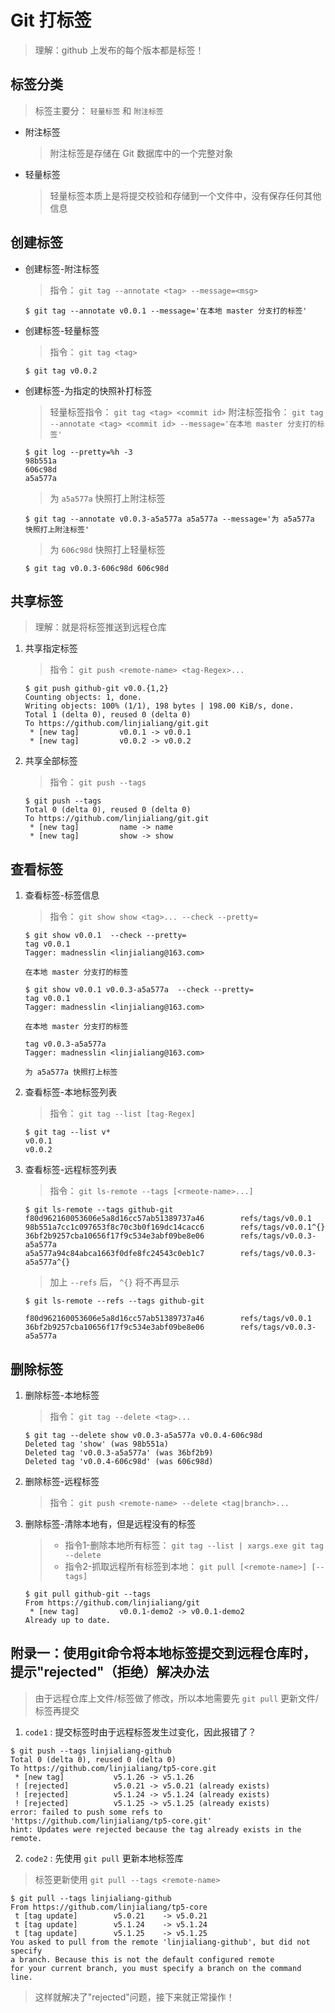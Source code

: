 # Git 打标签

> 理解：github 上发布的每个版本都是标签！

## 标签分类

> 标签主要分： `轻量标签` 和 `附注标签`

-   附注标签

    > 附注标签是存储在 Git 数据库中的一个完整对象

-   轻量标签
    >  轻量标签本质上是将提交校验和存储到一个文件中，没有保存任何其他信息

## 创建标签

-   创建标签-附注标签

    > 指令： `git tag --annotate <tag> --message=<msg>`

    ```shell
    $ git tag --annotate v0.0.1 --message='在本地 master 分支打的标签'
    ```

-   创建标签-轻量标签

    > 指令： `git tag <tag>`

    ```shell
    $ git tag v0.0.2
    ```

-   创建标签-为指定的快照补打标签

    > 轻量标签指令： `git tag <tag> <commit id>`
    > 附注标签指令： `git tag --annotate <tag> <commit id> --message='在本地 master 分支打的标签'`

    ```shell
    $ git log --pretty=%h -3
    98b551a
    606c98d
    a5a577a
    ```

    > 为 `a5a577a` 快照打上附注标签

    ```shell
    $ git tag --annotate v0.0.3-a5a577a a5a577a --message='为 a5a577a 快照打上附注标签'
    ```

    > 为 `606c98d` 快照打上轻量标签

    ```shell
    $ git tag v0.0.3-606c98d 606c98d
    ```

## 共享标签

> 理解：就是将标签推送到远程仓库

1.  共享指定标签

    > 指令： `git push <remote-name> <tag-Regex>...`

    ```shell
    $ git push github-git v0.0.{1,2}
    Counting objects: 1, done.
    Writing objects: 100% (1/1), 198 bytes | 198.00 KiB/s, done.
    Total 1 (delta 0), reused 0 (delta 0)
    To https://github.com/linjialiang/git.git
     * [new tag]         v0.0.1 -> v0.0.1
     * [new tag]         v0.0.2 -> v0.0.2
    ```

2.  共享全部标签

    > 指令： `git push --tags`

    ```shell
    $ git push --tags
    Total 0 (delta 0), reused 0 (delta 0)
    To https://github.com/linjialiang/git.git
     * [new tag]         name -> name
     * [new tag]         show -> show
    ```

## 查看标签

1.  查看标签-标签信息

    > 指令： `git show show <tag>... --check --pretty=`

    ```shell
    $ git show v0.0.1  --check --pretty=
    tag v0.0.1
    Tagger: madnesslin <linjialiang@163.com>

    在本地 master 分支打的标签
    ```

    ```shell
    $ git show v0.0.1 v0.0.3-a5a577a  --check --pretty=
    tag v0.0.1
    Tagger: madnesslin <linjialiang@163.com>

    在本地 master 分支打的标签

    tag v0.0.3-a5a577a
    Tagger: madnesslin <linjialiang@163.com>

    为 a5a577a 快照打上标签
    ```

2.  查看标签-本地标签列表

    > 指令： `git tag --list [tag-Regex]`

    ```shell
    $ git tag --list v*
    v0.0.1
    v0.0.2
    ```

3.  查看标签-远程标签列表

    > 指令： `git ls-remote --tags [<rmeote-name>...]`

    ```shell
    $ git ls-remote --tags github-git
    f80d962160053606e5a8d16cc57ab51389737a46        refs/tags/v0.0.1
    98b551a7cc1c097653f8c70c3b0f169dc14cacc6        refs/tags/v0.0.1^{}
    36bf2b9257cba10656f17f9c534e3abf09be8e06        refs/tags/v0.0.3-a5a577a
    a5a577a94c84abca1663f0dfe8fc24543c0eb1c7        refs/tags/v0.0.3-a5a577a^{}
    ```

    > 加上 `--refs` 后， `^{}` 将不再显示

    ```shell
    $ git ls-remote --refs --tags github-git

    f80d962160053606e5a8d16cc57ab51389737a46        refs/tags/v0.0.1
    36bf2b9257cba10656f17f9c534e3abf09be8e06        refs/tags/v0.0.3-a5a577a
    ```

## 删除标签

1.  删除标签-本地标签
    > 指令： `git tag --delete <tag>...`

    ```shell
    $ git tag --delete show v0.0.3-a5a577a v0.0.4-606c98d
    Deleted tag 'show' (was 98b551a)
    Deleted tag 'v0.0.3-a5a577a' (was 36bf2b9)
    Deleted tag 'v0.0.4-606c98d' (was 606c98d)
    ```

2.  删除标签-远程标签

    > 指令： `git push <remote-name> --delete <tag|branch>...`

3.  删除标签-清除本地有，但是远程没有的标签
    > -   指令1-删除本地所有标签： `git tag --list | xargs.exe git tag --delete`
    > -   指令2-抓取远程所有标签到本地： `git pull [<remote-name>] [--tags]`

    ```shell
    $ git pull github-git --tags
    From https://github.com/linjialiang/git
     * [new tag]         v0.0.1-demo2 -> v0.0.1-demo2
    Already up to date.
    ```

## 附录一：使用git命令将本地标签提交到远程仓库时，提示"rejected"（拒绝）解决办法
> 由于远程仓库上文件/标签做了修改，所以本地需要先 `git pull` 更新文件/标签再提交

1. `code1` : 提交标签时由于远程标签发生过变化，因此报错了？

```
$ git push --tags linjialiang-github
Total 0 (delta 0), reused 0 (delta 0)
To https://github.com/linjialiang/tp5-core.git
 * [new tag]           v5.1.26 -> v5.1.26
 ! [rejected]          v5.0.21 -> v5.0.21 (already exists)
 ! [rejected]          v5.1.24 -> v5.1.24 (already exists)
 ! [rejected]          v5.1.25 -> v5.1.25 (already exists)
error: failed to push some refs to 'https://github.com/linjialiang/tp5-core.git'
hint: Updates were rejected because the tag already exists in the remote.
```

2. `code2` : 先使用 `git pull` 更新本地标签库
> 标签更新使用 `git pull --tags <remote-name>`

```
$ git pull --tags linjialiang-github
From https://github.com/linjialiang/tp5-core
 t [tag update]        v5.0.21    -> v5.0.21
 t [tag update]        v5.1.24    -> v5.1.24
 t [tag update]        v5.1.25    -> v5.1.25
You asked to pull from the remote 'linjialiang-github', but did not specify
a branch. Because this is not the default configured remote
for your current branch, you must specify a branch on the command line.
```

> 这样就解决了"rejected"问题，接下来就正常操作！
